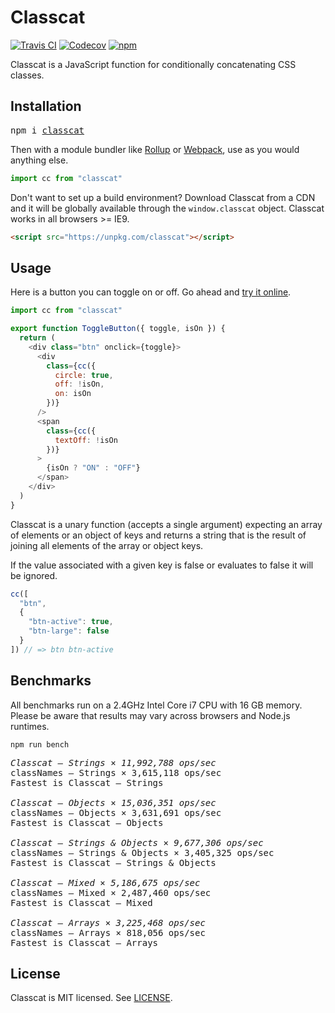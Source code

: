 # Classcat

[![Travis CI](https://img.shields.io/travis/jorgebucaran/classcat/master.svg)](https://travis-ci.org/jorgebucaran/classcat) [![Codecov](https://img.shields.io/codecov/c/github/jorgebucaran/classcat/master.svg)](https://codecov.io/gh/jorgebucaran/classcat) [![npm](https://img.shields.io/npm/v/classcat.svg)](https://www.npmjs.org/package/classcat)

Classcat is a JavaScript function for conditionally concatenating CSS classes.

## Installation

<pre>
npm i <a href="https://www.npmjs.com/package/classcat">classcat</a>
</pre>

Then with a module bundler like [Rollup](https://github.com/rollup/rollup) or [Webpack](https://github.com/webpack/webpack), use as you would anything else.

```js
import cc from "classcat"
```

Don't want to set up a build environment? Download Classcat from a CDN and it will be globally available through the `window.classcat` object. Classcat works in all browsers >= IE9.

```html
<script src="https://unpkg.com/classcat"></script>
```

## Usage

Here is a button you can toggle on or off. Go ahead and [try it online](https://codepen.io/jorgebucaran/pen/NYgLwG).

```js
import cc from "classcat"

export function ToggleButton({ toggle, isOn }) {
  return (
    <div class="btn" onclick={toggle}>
      <div
        class={cc({
          circle: true,
          off: !isOn,
          on: isOn
        })}
      />
      <span
        class={cc({
          textOff: !isOn
        })}
      >
        {isOn ? "ON" : "OFF"}
      </span>
    </div>
  )
}
```

Classcat is a unary function (accepts a single argument) expecting an array of elements or an object of keys and returns a string that is the result of joining all elements of the array or object keys.

If the value associated with a given key is false or evaluates to false it will be ignored.

```js
cc([
  "btn",
  {
    "btn-active": true,
    "btn-large": false
  }
]) // => btn btn-active
```

## Benchmarks

All benchmarks run on a 2.4GHz Intel Core i7 CPU with 16 GB memory. Please be aware that results may vary across browsers and Node.js runtimes.

```
npm run bench
```

<pre>
<em>Classcat – Strings × 11,992,788 ops/sec</em>
classNames – Strings × 3,615,118 ops/sec
Fastest is Classcat – Strings

<em>Classcat – Objects × 15,036,351 ops/sec</em>
classNames – Objects × 3,631,691 ops/sec
Fastest is Classcat – Objects

<em>Classcat – Strings & Objects × 9,677,306 ops/sec</em>
classNames – Strings & Objects × 3,405,325 ops/sec
Fastest is Classcat – Strings & Objects

<em>Classcat – Mixed × 5,186,675 ops/sec</em>
classNames – Mixed × 2,487,460 ops/sec
Fastest is Classcat – Mixed

<em>Classcat – Arrays × 3,225,468 ops/sec</em>
classNames – Arrays × 818,056 ops/sec
Fastest is Classcat – Arrays
</pre>

## License

Classcat is MIT licensed. See [LICENSE](LICENSE.md).
